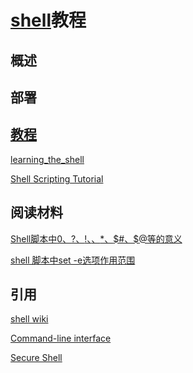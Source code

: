 # [shell]()教程

## 概述



## 部署


## [教程]()

[learning_the_shell](http://linuxcommand.org/lc3_learning_the_shell.php#contents)

[Shell Scripting Tutorial](https://www.shellscript.sh)

[]()

[]()





## 阅读材料

[Shell脚本中$0、$?、$!、$$、$*、$#、$@等的意义](http://blog.csdn.net/slovyz/article/details/47400107)


[shell 脚本中set -e选项作用范围](http://blog.csdn.net/fc34235/article/details/76598448)

[]()

[]()



## 引用


[shell wiki](https://en.wikipedia.org/wiki/Shell_(computing))

[Command-line interface](https://en.wikipedia.org/wiki/Command-line_interface)

[Secure Shell](https://en.wikipedia.org/wiki/Secure_Shell)
